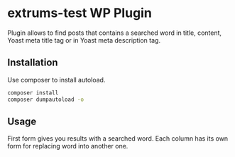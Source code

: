 # extrums-test WP Plugin

Plugin allows to find posts that contains a searched word in title, content, Yoast meta title tag or in Yoast meta description tag.

## Installation

Use composer to install autoload.

```bash
composer install
composer dumpautoload -o
```

## Usage

First form gives you results with a searched word. Each column has its own form for replacing word into another one.
